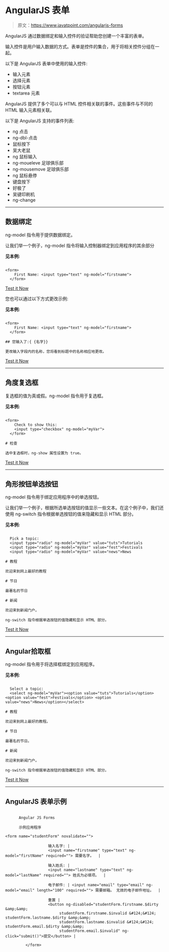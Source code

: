 # AngularJS 表单

> 原文：<https://www.javatpoint.com/angularjs-forms>

AngularJS 通过数据绑定和输入控件的验证帮助您创建一个丰富的表单。

输入控件是用户输入数据的方式。表单是控件的集合，用于将相关控件分组在一起。

以下是 AngularJS 表单中使用的输入控件:

*   输入元素
*   选择元素
*   按钮元素
*   textarea 元素

AngularJS 提供了多个可以与 HTML 控件相关联的事件。这些事件与不同的 HTML 输入元素相关联。

以下是 AngularJS 支持的事件列表:

*   ng 点击
*   ng-dbl-点击
*   鼠标按下
*   吴大老鼠
*   ng 鼠标输入
*   ng-moueleve 足球俱乐部
*   ng-mousemove 足球俱乐部
*   ng 鼠标悬停
*   键盘按下
*   好极了
*   吴键印刷机
*   ng-change

* * *

## 数据绑定

ng-model 指令用于提供数据绑定。

让我们举一个例子，ng-model 指令将输入控制器绑定到应用程序的其余部分

**见本例:**

```

<form>
    First Name: <input type="text" ng-model="firstname">
  </form>

```

[Test it Now](https://www.javatpoint.com/oprweb/test.jsp?filename=angularforms1)

您也可以通过以下方式更改示例:

**见本例:**

```

<form>
    First Name: <input type="text" ng-model="firstname">
  </form>

## 您输入了:{ {名字}}

更改输入字段内的名称，您将看到标题中的名称相应地更改。

```

[Test it Now](https://www.javatpoint.com/oprweb/test.jsp?filename=angularforms2)

* * *

## 角度复选框

复选框的值为真或假。ng-model 指令用于复选框。

**见本例:**

```

<form>
    Check to show this:
    <input type="checkbox" ng-model="myVar">
  </form>

# 检查

选中复选框时，ng-show 属性设置为 true。

```

[Test it Now](https://www.javatpoint.com/oprweb/test.jsp?filename=angularforms3)

* * *

## 角形按钮单选按钮

ng-model 指令用于绑定应用程序中的单选按钮。

让我们举一个例子，根据所选单选按钮的值显示一些文本。在这个例子中，我们还使用 ng-switch 指令根据单选按钮的值来隐藏和显示 HTML 部分。

**见本例:**

```

  Pick a topic:
  <input type="radio" ng-model="myVar" value="tuts">Tutorials
  <input type="radio" ng-model="myVar" value="fest">Festivals
  <input type="radio" ng-model="myVar" value="news">News

# 教程

欢迎来到网上最好的教程

# 节日

最著名的节日

# 新闻

欢迎来到新闻门户。

ng-switch 指令根据单选按钮的值隐藏和显示 HTML 部分。

```

[Test it Now](https://www.javatpoint.com/oprweb/test.jsp?filename=angularforms4)

* * *

## Angular拾取框

ng-model 指令用于将选择框绑定到应用程序。

**见本例:**

```

  Select a topic:
  <select ng-model="myVar"><option value="tuts">Tutorials</option> <option value="fest">Festivals</option> <option value="news">News</option></select> 

# 教程

欢迎来到网上最好的教程。

# 节日

最著名的节日。

# 新闻

欢迎来到新闻门户。

ng-switch 指令根据单选按钮的值隐藏和显示 HTML 部分。

```

[Test it Now](https://www.javatpoint.com/oprweb/test.jsp?filename=angularforms5)

* * *

## AngularJS 表单示例

```

      Angular JS Forms

      示例应用程序

<form name="studentForm" novalidate="">

                   输入名字: |
                   <input name="firstname" type="text" ng-model="firstName" required=""> 需要名字。  |

                   输入姓氏: |
                   <input name="lastname" type="text" ng-model="lastName" required=""> 姓氏为必填项。  |

                   电子邮件: | <input name="email" type="email" ng-model="email" length="100" required=""> 需要邮箱。 无效的电子邮件地址。  |

                   重置 |
                   <button ng-disabled="studentForm.firstname.$dirty &amp;&amp;
                        studentForm.firstname.$invalid &#124;&#124; studentForm.lastname.$dirty &amp;&amp;
                        studentForm.lastname.$invalid &#124;&#124; studentForm.email.$dirty &amp;&amp;
                        studentForm.email.$invalid" ng-click="submit()">提交</button> |

         </form>

```